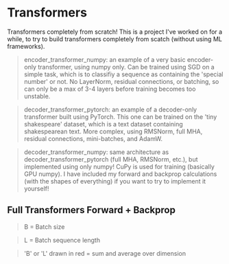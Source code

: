 # Transformers

Transformers completely from scratch! This is a project I've worked on for a while, to try to build transformers completely from scatch (without using ML frameworks).

> encoder_transformer_numpy: an example of a very basic encoder-only transformer, using numpy only. Can be trained using SGD on a simple task, which is to classifiy a sequence as containing the 'special number' or not. No LayerNorm, residual connections, or batching, so can only be a max of 3-4 layers before training becomes too unstable.

> decoder_transformer_pytorch: an example of a decoder-only transformer built using PyTorch. This one can be trained on the 'tiny shakespeare' dataset, which is a text dataset containing shakespearean text. More complex, using RMSNorm, full MHA, residual connections, mini-batches, and AdamW.

> decoder_transformer_numpy: same architecture as decoder_transformer_pytorch (full MHA, RMSNorm, etc.), but implemented using only numpy! CuPy is used for training (basically GPU numpy). I have included my forward and backprop calculations (with the shapes of everything) if you want to try to implement it yourself!

## Full Transformers Forward + Backprop

> B = Batch size

> L = Batch sequence length

> 'B' or 'L' drawn in red = sum and average over dimension
